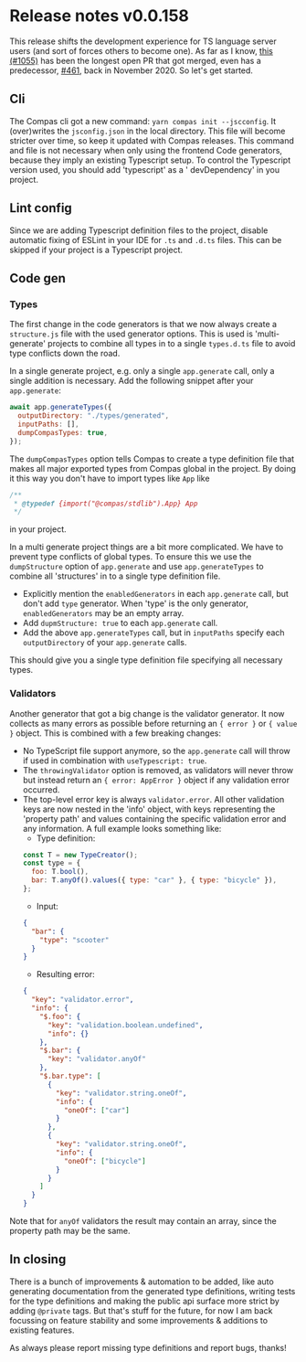 # Release notes v0.0.158

This release shifts the development experience for TS language server users (and
sort of forces others to become one). As far as I know,
[this (#1055)](https://github.com/compasjs/compas/pull/1055) has been the
longest open PR that got merged, even has a predecessor,
[#461](https://github.com/compasjs/compas/pull/461), back in November 2020. So
let's get started.

## Cli

The Compas cli got a new command: `yarn compas init --jscconfig`. It
(over)writes the `jsconfig.json` in the local directory. This file will become
stricter over time, so keep it updated with Compas releases. This command and
file is not necessary when only using the frontend Code generators, because they
imply an existing Typescript setup. To control the Typescript version used, you
should add 'typescript' as a ' devDependency' in you project.

## Lint config

Since we are adding Typescript definition files to the project, disable
automatic fixing of ESLint in your IDE for `.ts` and `.d.ts` files. This can be
skipped if your project is a Typescript project.

## Code gen

### Types

The first change in the code generators is that we now always create a
`structure.js` file with the used generator options. This is used is
'multi-generate' projects to combine all types in to a single `types.d.ts` file
to avoid type conflicts down the road.

In a single generate project, e.g. only a single `app.generate` call, only a
single addition is necessary. Add the following snippet after your
`app.generate`:

```js
await app.generateTypes({
  outputDirectory: "./types/generated",
  inputPaths: [],
  dumpCompasTypes: true,
});
```

The `dumpCompasTypes` option tells Compas to create a type definition file that
makes all major exported types from Compas global in the project. By doing it
this way you don't have to import types like `App` like

```js
/**
 * @typedef {import("@compas/stdlib").App} App
 */
```

in your project.

In a multi generate project things are a bit more complicated. We have to
prevent type conflicts of global types. To ensure this we use the
`dumpStructure` option of `app.generate` and use `app.generateTypes` to combine
all 'structures' in to a single type definition file.

- Explicitly mention the `enabledGenerators` in each `app.generate` call, but
  don't add `type` generator. When 'type' is the only generator,
  `enabledGenerators` may be an empty array.
- Add `dupmStructure: true` to each `app.generate` call.
- Add the above `app.generateTypes` call, but in `inputPaths` specify each
  `outputDirectory` of your `app.generate` calls.

This should give you a single type definition file specifying all necessary
types.

### Validators

Another generator that got a big change is the validator generator. It now
collects as many errors as possible before returning an `{ error }` or
`{ value }` object. This is combined with a few breaking changes:

- No TypeScript file support anymore, so the `app.generate` call will throw if
  used in combination with `useTypescript: true`.
- The `throwingValidator` option is removed, as validators will never throw but
  instead return an `{ error: AppError }` object if any validation error
  occurred.
- The top-level error key is always `validator.error`. All other validation keys
  are now nested in the 'info' object, with keys representing the 'property
  path' and values containing the specific validation error and any information.
  A full example looks something like:
  - Type definition:
  ```js
  const T = new TypeCreator();
  const type = {
    foo: T.bool(),
    bar: T.anyOf().values({ type: "car" }, { type: "bicycle" }),
  };
  ```
  - Input:
  ```json
  {
    "bar": {
      "type": "scooter"
    }
  }
  ```
  - Resulting error:
  ```json
  {
    "key": "validator.error",
    "info": {
      "$.foo": {
        "key": "validation.boolean.undefined",
        "info": {}
      },
      "$.bar": {
        "key": "validator.anyOf"
      },
      "$.bar.type": [
        {
          "key": "validator.string.oneOf",
          "info": {
            "oneOf": ["car"]
          }
        },
        {
          "key": "validator.string.oneOf",
          "info": {
            "oneOf": ["bicycle"]
          }
        }
      ]
    }
  }
  ```

Note that for `anyOf` validators the result may contain an array, since the
property path may be the same.

## In closing

There is a bunch of improvements & automation to be added, like auto generating
documentation from the generated type definitions, writing tests for the type
definitions and making the public api surface more strict by adding `@private`
tags. But that's stuff for the future, for now I am back focussing on feature
stability and some improvements & additions to existing features.

As always please report missing type definitions and report bugs, thanks!
